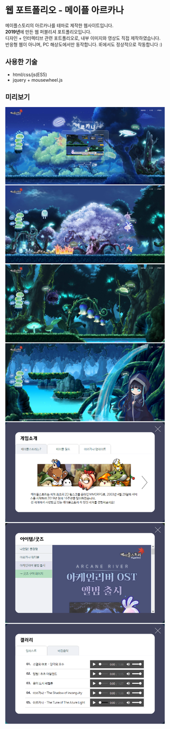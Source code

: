 # 웹 포트폴리오 - 메이플 아르카나
메이플스토리의 아르카나를 테마로 제작한 웹사이트입니다.   
**2019년**에 만든 웹 퍼블리셔 포트폴리오입니다.    
디자인 + 인터렉티브 관련 포트폴리오로, 내부 이미지와 영상도 직접 제작하였습니다.     
반응형 웹이 아니며, PC 해상도에서만 동작합니다. IE에서도 정상적으로 작동합니다 :) 

## 사용한 기술
- html/css/js(ES5)
- jquery + mousewheel.js

## 미리보기
![preview1](./preview/1.png)
![preview1](./preview/2.png)
![preview1](./preview/3.png)
![preview1](./preview/4.png)
![preview1](./preview/5.png)
![preview1](./preview/6.png)
![preview1](./preview/7.png)